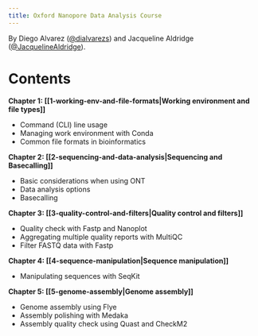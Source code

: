 ```yaml
---
title: Oxford Nanopore Data Analysis Course
---
```

By Diego Alvarez ([@dialvarezs](https://github.com/dialvarezs)) and Jacqueline Aldridge ([@JacquelineAldridge](https://github.com/JacquelineAldridge)).
# Contents

**Chapter 1: [[1-working-env-and-file-formats|Working environment and file types]]**
- Command (CLI) line usage
- Managing work environment with Conda
- Common file formats in bioinformatics

**Chapter 2: [[2-sequencing-and-data-analysis|Sequencing and Basecalling]]**
- Basic considerations when using ONT
- Data analysis options
- Basecalling

**Chapter 3: [[3-quality-control-and-filters|Quality control and filters]]**
- Quality check with Fastp and Nanoplot
- Aggregating multiple quality reports with MultiQC
- Filter FASTQ data with Fastp

**Chapter 4: [[4-sequence-manipulation|Sequence manipulation]]**
- Manipulating sequences with SeqKit

**Chapter 5: [[5-genome-assembly|Genome assembly]]**
- Genome assembly using Flye
- Assembly polishing with Medaka
- Assembly quality check using Quast and CheckM2